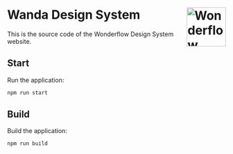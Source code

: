 # Wanda Design System [<img src="https://svgshare.com/i/Ygj.svg" alt="Wonderflow Logo" width="90" height="90" align="right">](https://design.wonderflow.ai)

This is the source code of the Wonderflow Design System website.

## Start

Run the application:

```bash
npm run start
```

## Build

Build the application:

```bash
npm run build
```
